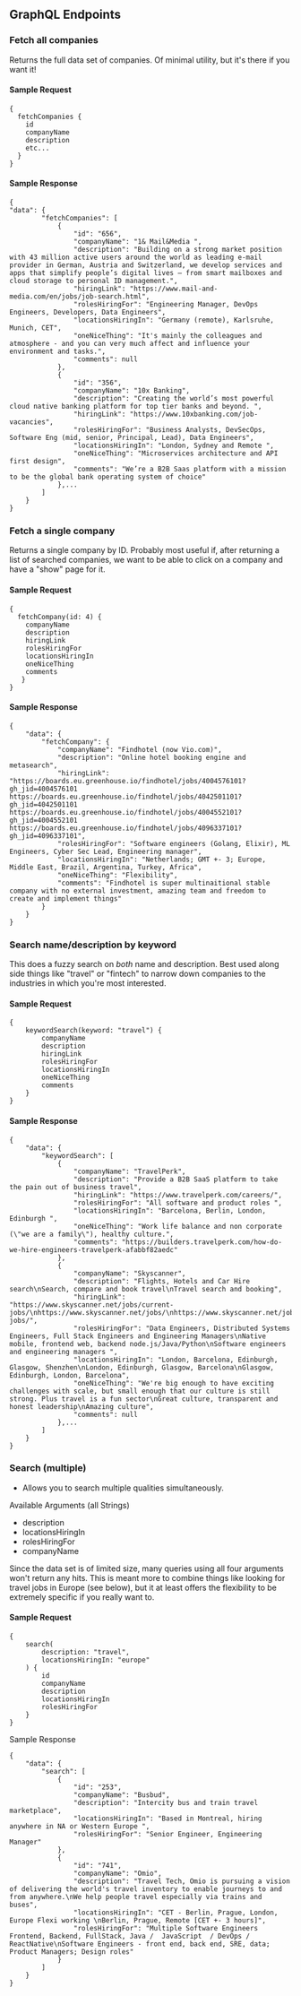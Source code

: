 ## GraphQL Endpoints

### Fetch all companies

Returns the full data set of companies. Of minimal utility, but it's there if you want it!
#### Sample Request
```
{
  fetchCompanies {
    id
    companyName
    description
    etc...
  }
}
```

#### Sample Response
```
{
"data": {
        "fetchCompanies": [
            {
                "id": "656",
                "companyName": "1& Mail&Media ",
                "description": "Building on a strong market position with 43 million active users around the world as leading e-mail provider in German, Austria and Switzerland, we develop services and apps that simplify people’s digital lives – from smart mailboxes and cloud storage to personal ID management.",
                "hiringLink": "https://www.mail-and-media.com/en/jobs/job-search.html",
                "rolesHiringFor": "Engineering Manager, DevOps Engineers, Developers, Data Engineers",
                "locationsHiringIn": "Germany (remote), Karlsruhe, Munich, CET",
                "oneNiceThing": "It's mainly the colleagues and atmosphere - and you can very much affect and influence your environment and tasks.",
                "comments": null
            },
            {
                "id": "356",
                "companyName": "10x Banking",
                "description": "Creating the world’s most powerful cloud native banking platform for top tier banks and beyond. ",
                "hiringLink": "https://www.10xbanking.com/job-vacancies",
                "rolesHiringFor": "Business Analysts, DevSecOps, Software Eng (mid, senior, Principal, Lead), Data Engineers",
                "locationsHiringIn": "London, Sydney and Remote ",
                "oneNiceThing": "Microservices architecture and API first design",
                "comments": "We’re a B2B Saas platform with a mission to be the global bank operating system of choice"
            },... 
        ]
    }
}
```

### Fetch a single company

Returns a single company by ID. Probably most useful if, after returning a list of searched companies, we want to be able to click on a company and have a "show" page for it.
#### Sample Request
```
{ 
  fetchCompany(id: 4) {
    companyName
    description
    hiringLink
    rolesHiringFor
    locationsHiringIn
    oneNiceThing
    comments
   }
}
```

#### Sample Response
```
{
    "data": {
        "fetchCompany": {
            "companyName": "Findhotel (now Vio.com)",
            "description": "Online hotel booking engine and metasearch",
            "hiringLink": "https://boards.eu.greenhouse.io/findhotel/jobs/4004576101?gh_jid=4004576101  https://boards.eu.greenhouse.io/findhotel/jobs/4042501101?gh_jid=4042501101 https://boards.eu.greenhouse.io/findhotel/jobs/4004552101?gh_jid=4004552101  https://boards.eu.greenhouse.io/findhotel/jobs/4096337101?gh_jid=4096337101",
            "rolesHiringFor": "Software engineers (Golang, Elixir), ML Engineers, Cyber Sec Lead, Engineering manager",
            "locationsHiringIn": "Netherlands; GMT +- 3; Europe, Middle East, Brazil, Argentina, Turkey, Africa",
            "oneNiceThing": "Flexibility",
            "comments": "Findhotel is super multinaitional stable company with no external investment, amazing team and freedom to create and implement things"
        }
    }
}
```

### Search name/description by keyword

This does a fuzzy search on *both* name and description. Best used along side things like "travel" or "fintech" to narrow down companies to the industries in which you're most interested.
#### Sample Request
```
{
    keywordSearch(keyword: "travel") {
        companyName
        description
        hiringLink
        rolesHiringFor
        locationsHiringIn
        oneNiceThing
        comments
    }
}
```

#### Sample Response
```
{
    "data": {
        "keywordSearch": [
            {
                "companyName": "TravelPerk",
                "description": "Provide a B2B SaaS platform to take the pain out of business travel",
                "hiringLink": "https://www.travelperk.com/careers/",
                "rolesHiringFor": "All software and product roles ",
                "locationsHiringIn": "Barcelona, Berlin, London, Edinburgh ",
                "oneNiceThing": "Work life balance and non corporate (\"we are a family\"), healthy culture.",
                "comments": "https://builders.travelperk.com/how-do-we-hire-engineers-travelperk-afabbf82aedc"
            },
            {
                "companyName": "Skyscanner",
                "description": "Flights, Hotels and Car Hire search\nSearch, compare and book travel\nTravel search and booking",
                "hiringLink": "https://www.skyscanner.net/jobs/current-jobs/\nhttps://www.skyscanner.net/jobs/\nhttps://www.skyscanner.net/jobs/current-jobs/",
                "rolesHiringFor": "Data Engineers, Distributed Systems Engineers, Full Stack Engineers and Engineering Managers\nNative mobile, frontend web, backend node.js/Java/Python\nSoftware engineers and engineering managers ",
                "locationsHiringIn": "London, Barcelona, Edinburgh, Glasgow, Shenzhen\nLondon, Edinburgh, Glasgow, Barcelona\nGlasgow, Edinburgh, London, Barcelona",
                "oneNiceThing": "We're big enough to have exciting challenges with scale, but small enough that our culture is still strong. Plus travel is a fun sector\nGreat culture, transparent and honest leadership\nAmazing culture",
                "comments": null
            },...
        ]
    }
}
```

### Search (multiple)

- Allows you to search multiple qualities simultaneously.

Available Arguments (all Strings)
  - description
  - locationsHiringIn
  - rolesHiringFor
  - companyName

Since the data set is of limited size, many queries using all four arguments won't return any hits. This is meant more to combine things like looking for travel jobs in Europe (see below), but it at least offers the flexibility to be extremely specific if you really want to.
#### Sample Request
```
{
    search(
        description: "travel",
        locationsHiringIn: "europe"
    ) {
        id
        companyName
        description
        locationsHiringIn
        rolesHiringFor
    }
}
```

Sample Response
```
{
    "data": {
        "search": [
            {
                "id": "253",
                "companyName": "Busbud",
                "description": "Intercity bus and train travel marketplace",
                "locationsHiringIn": "Based in Montreal, hiring anywhere in NA or Western Europe ",
                "rolesHiringFor": "Senior Engineer, Engineering Manager"
            },
            {
                "id": "741",
                "companyName": "Omio",
                "description": "Travel Tech, Omio is pursuing a vision of delivering the world's travel inventory to enable journeys to and from anywhere.\nWe help people travel especially via trains and buses",
                "locationsHiringIn": "CET - Berlin, Prague, London, Europe Flexi working \nBerlin, Prague, Remote [CET +- 3 hours]",
                "rolesHiringFor": "Multiple Software Engineers Frontend, Backend, FullStack, Java /  JavaScript  / DevOps / ReactNative\nSoftware Engineers - front end, back end, SRE, data; Product Managers; Design roles"
            }
        ]
    }
}
```





